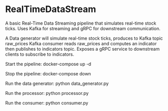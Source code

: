 # RealTimeDataStream
A basic Real-Time Data Streaming pipeline that simulates real-time stock ticks. Uses Kafka for streaming and gRPC for downstream communication.

A Data generator will simulate real-time stock ticks, produces to Kafka topic raw_prices
Kafka consumer reads raw_prices and computes an indicator then publishes to indicators topic.
Exposes a gRPC service to downstream clients to subscribe to indicators.

Start the pipeline:
docker-compose up -d

Stop the pipeline:
docker-compose down

Run the data generator:
python data_generator.py

Run the processor:
python processor.py

Run the consumer:
python consumer.py
